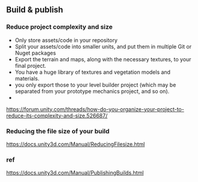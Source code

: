 ## Build & publish

### Reduce project complexity and size
- Only store assets/code in your repository
- Split your assets/code into smaller units, and put them in multiple Git or Nuget packages
- Export the terrain and maps, along with the necessary textures, to your final project.
- You have a huge library of textures and vegetation models and materials.
- you only export those to your level builder project (which may be separated from your prototype mechanics project, and so on).
- 
https://forum.unity.com/threads/how-do-you-organize-your-project-to-reduce-its-complexity-and-size.526687/

### Reducing the file size of your build
https://docs.unity3d.com/Manual/ReducingFilesize.html


### ref 
https://docs.unity3d.com/Manual/PublishingBuilds.html
